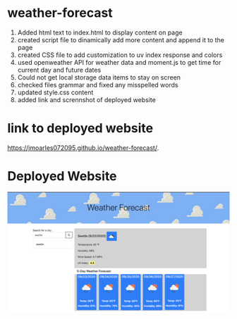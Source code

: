 # weather-forecast
1. Added html text to index.html to display content on page
2. created script file to dinamically add more content and append it to the page
3. created CSS file to add customization to uv index response and colors
4. used openweather API for weather data and moment.js to get time for current day and future dates
5. Could not get local storage data items to stay on screen
6. checked files grammar and fixed any misspelled words
7. updated style.css content
8. added link and scrennshot of deployed website


# link to deployed website

https://jmoarles072095.github.io/weather-forecast/.

# Deployed Website

<img src="5Day.png" alt="deployed website screenshot">
